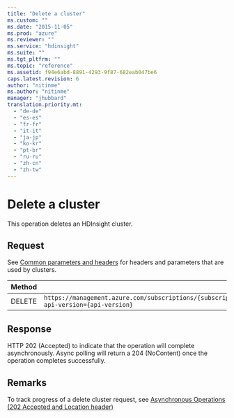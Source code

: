 ```yaml
---
title: "Delete a cluster"
ms.custom: ""
ms.date: "2015-11-05"
ms.prod: "azure"
ms.reviewer: ""
ms.service: "hdinsight"
ms.suite: ""
ms.tgt_pltfrm: ""
ms.topic: "reference"
ms.assetid: f94e6abd-8891-4293-9f87-682eab047be6
caps.latest.revision: 6
author: "nitinme"
ms.author: "nitinme"
manager: "jhubbard"
translation.priority.mt: 
  - "de-de"
  - "es-es"
  - "fr-fr"
  - "it-it"
  - "ja-jp"
  - "ko-kr"
  - "pt-br"
  - "ru-ru"
  - "zh-cn"
  - "zh-tw"
---
```

# Delete a cluster
This operation deletes an HDInsight cluster.  
  
## Request  
 See [Common parameters and headers](../HDInsightREST/hdinsight-resource-provider-rest.md#bk_common) for headers and parameters that are used by clusters.  
  
|Method|Request URI|  
|------------|-----------------|  
|DELETE|`https://management.azure.com/subscriptions/{subscriptionId}/resourceGroups/{resourceGroupName}/providers/Microsoft.HDInsight/clusters/{clustername}?api-version={api-version}`|  
  
## Response  
 HTTP 202 (Accepted) to indicate that the operation will complete asynchronously. Async polling will return a 204 (NoContent) once the operation completes successfully.  
  
## Remarks  
 To track progress of a delete cluster request, see [Asynchronous Operations (202 Accepted and Location header)](../HDInsightREST/asynchronous-operations--202-accepted-and-location-header-.md)